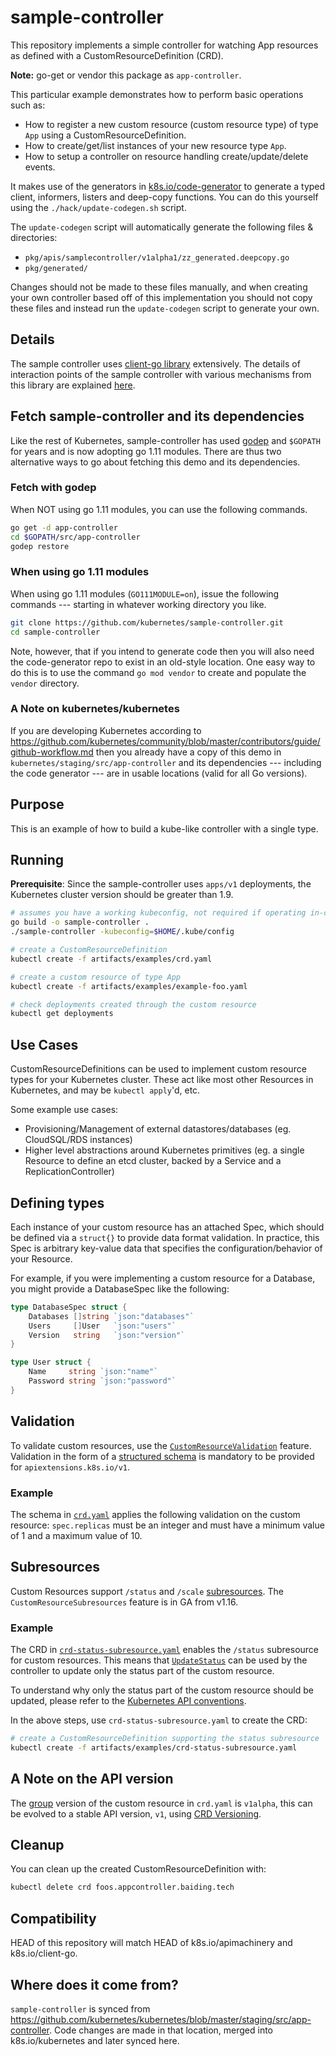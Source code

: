 # sample-controller

This repository implements a simple controller for watching App resources as
defined with a CustomResourceDefinition (CRD).

**Note:** go-get or vendor this package as `app-controller`.

This particular example demonstrates how to perform basic operations such as:

* How to register a new custom resource (custom resource type) of type `App` using a CustomResourceDefinition.
* How to create/get/list instances of your new resource type `App`.
* How to setup a controller on resource handling create/update/delete events.

It makes use of the generators in [k8s.io/code-generator](https://github.com/kubernetes/code-generator)
to generate a typed client, informers, listers and deep-copy functions. You can
do this yourself using the `./hack/update-codegen.sh` script.

The `update-codegen` script will automatically generate the following files &
directories:

* `pkg/apis/samplecontroller/v1alpha1/zz_generated.deepcopy.go`
* `pkg/generated/`

Changes should not be made to these files manually, and when creating your own
controller based off of this implementation you should not copy these files and
instead run the `update-codegen` script to generate your own.

## Details

The sample controller uses [client-go library](https://github.com/kubernetes/client-go/tree/master/tools/cache) extensively.
The details of interaction points of the sample controller with various mechanisms from this library are
explained [here](docs/controller-client-go.md).

## Fetch sample-controller and its dependencies

Like the rest of Kubernetes, sample-controller has used
[godep](https://github.com/tools/godep) and `$GOPATH` for years and is
now adopting go 1.11 modules.  There are thus two alternative ways to
go about fetching this demo and its dependencies.

### Fetch with godep

When NOT using go 1.11 modules, you can use the following commands.

```sh
go get -d app-controller
cd $GOPATH/src/app-controller
godep restore
```

### When using go 1.11 modules

When using go 1.11 modules (`GO111MODULE=on`), issue the following
commands --- starting in whatever working directory you like.

```sh
git clone https://github.com/kubernetes/sample-controller.git
cd sample-controller
```

Note, however, that if you intend to
generate code then you will also need the
code-generator repo to exist in an old-style location.  One easy way
to do this is to use the command `go mod vendor` to create and
populate the `vendor` directory.

### A Note on kubernetes/kubernetes

If you are developing Kubernetes according to
https://github.com/kubernetes/community/blob/master/contributors/guide/github-workflow.md
then you already have a copy of this demo in
`kubernetes/staging/src/app-controller` and its dependencies
--- including the code generator --- are in usable locations
(valid for all Go versions).

## Purpose

This is an example of how to build a kube-like controller with a single type.

## Running

**Prerequisite**: Since the sample-controller uses `apps/v1` deployments, the Kubernetes cluster version should be greater than 1.9.

```sh
# assumes you have a working kubeconfig, not required if operating in-cluster
go build -o sample-controller .
./sample-controller -kubeconfig=$HOME/.kube/config

# create a CustomResourceDefinition
kubectl create -f artifacts/examples/crd.yaml

# create a custom resource of type App
kubectl create -f artifacts/examples/example-foo.yaml

# check deployments created through the custom resource
kubectl get deployments
```

## Use Cases

CustomResourceDefinitions can be used to implement custom resource types for your Kubernetes cluster.
These act like most other Resources in Kubernetes, and may be `kubectl apply`'d, etc.

Some example use cases:

* Provisioning/Management of external datastores/databases (eg. CloudSQL/RDS instances)
* Higher level abstractions around Kubernetes primitives (eg. a single Resource to define an etcd cluster, backed by a Service and a ReplicationController)

## Defining types

Each instance of your custom resource has an attached Spec, which should be defined via a `struct{}` to provide data format validation.
In practice, this Spec is arbitrary key-value data that specifies the configuration/behavior of your Resource.

For example, if you were implementing a custom resource for a Database, you might provide a DatabaseSpec like the following:

``` go
type DatabaseSpec struct {
	Databases []string `json:"databases"`
	Users     []User   `json:"users"`
	Version   string   `json:"version"`
}

type User struct {
	Name     string `json:"name"`
	Password string `json:"password"`
}
```

## Validation

To validate custom resources, use the [`CustomResourceValidation`](https://kubernetes.io/docs/tasks/access-kubernetes-api/extend-api-custom-resource-definitions/#validation) feature. Validation in the form of a [structured schema](https://kubernetes.io/docs/tasks/extend-kubernetes/custom-resources/custom-resource-definitions/#specifying-a-structural-schema) is mandatory to be provided for `apiextensions.k8s.io/v1`.

### Example

The schema in [`crd.yaml`](./artifacts/examples/crd.yaml) applies the following validation on the custom resource:
`spec.replicas` must be an integer and must have a minimum value of 1 and a maximum value of 10.

## Subresources

Custom Resources support `/status` and `/scale` [subresources](https://kubernetes.io/docs/tasks/access-kubernetes-api/custom-resources/custom-resource-definitions/#subresources). The `CustomResourceSubresources` feature is in GA from v1.16.

### Example

The CRD in [`crd-status-subresource.yaml`](./artifacts/examples/crd-status-subresource.yaml) enables the `/status` subresource for custom resources.
This means that [`UpdateStatus`](./controller.go) can be used by the controller to update only the status part of the custom resource.

To understand why only the status part of the custom resource should be updated, please refer to the [Kubernetes API conventions](https://git.k8s.io/community/contributors/devel/sig-architecture/api-conventions.md#spec-and-status).

In the above steps, use `crd-status-subresource.yaml` to create the CRD:

```sh
# create a CustomResourceDefinition supporting the status subresource
kubectl create -f artifacts/examples/crd-status-subresource.yaml
```

## A Note on the API version
The [group](https://kubernetes.io/docs/reference/using-api/#api-groups) version of the custom resource in `crd.yaml` is `v1alpha`, this can be evolved to a stable API version, `v1`, using [CRD Versioning](https://kubernetes.io/docs/tasks/extend-kubernetes/custom-resources/custom-resource-definition-versioning/).

## Cleanup

You can clean up the created CustomResourceDefinition with:
```sh
kubectl delete crd foos.appcontroller.baiding.tech
```

## Compatibility

HEAD of this repository will match HEAD of k8s.io/apimachinery and
k8s.io/client-go.

## Where does it come from?

`sample-controller` is synced from
https://github.com/kubernetes/kubernetes/blob/master/staging/src/app-controller.
Code changes are made in that location, merged into k8s.io/kubernetes and
later synced here.
